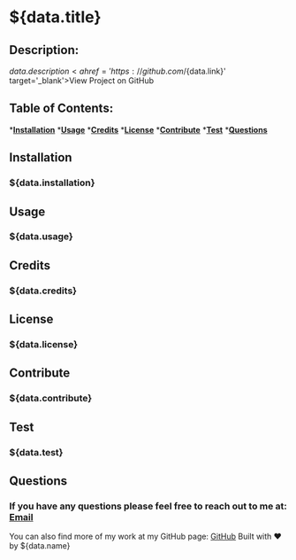    # ${data.title}

  ## Description:
  ${data.description}
  <a href='https://github.com/${data.link}' target='_blank'></i>View Project on GitHub</a>

  ## Table of Contents:
  *<a href='#installation'>**Installation**</a>
  *<a href='#usage'>**Usage**</a>
  *<a href='#credits'>**Credits**</a>
  *<a href='#license'>**License**</a>
  *<a href='#contribute'>**Contribute**</a>
  *<a href='#test'>**Test**</a>
  *<a href='#questions'>**Questions**</a>

  ## Installation
  ### ${data.installation}

  ## Usage
  ### ${data.usage}

  ## Credits
  ### ${data.credits}

  ## License
  ### ${data.license}

  ## Contribute
  ### ${data.contribute}

  ## Test
  ### ${data.test}

  ## Questions
  ### If you have any questions please feel free to reach out to me at: <a href='mailto:${data.questions}'></i>Email</a>
  You can also find more of my work at my GitHub page: <a href='https://github.com/${data.github}' target='_blank'></i>GitHub</a>
  Built with ❤️ by ${data.name}